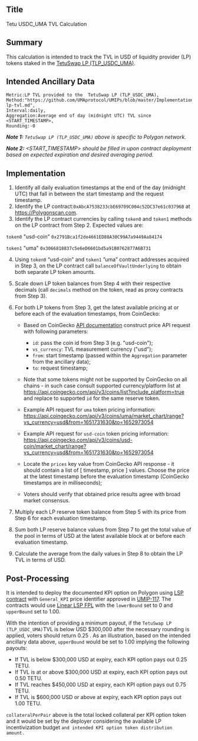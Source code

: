 ## Title

Tetu USDC_UMA TVL Calculation

## Summary

This calculation is intended to track the TVL in USD of liquidity provider (LP) tokens staked in the [ TetuSwap LP (TLP_USDC_UMA)](https://polygonscan.com/address/0xAbcA7538233cbE69709C004c52DC37e61c03796B).

## Intended Ancillary Data

```
Metric:LP TVL provided to the  TetuSwap LP (TLP_USDC_UMA),
Method:"https://github.com/UMAprotocol/UMIPs/blob/master/Implementations/tetu-lp-tvl.md",
Interval:daily,
Aggregation:Average end of day (midnight UTC) TVL since <START_TIMESTAMP>,
Rounding:-0
```



***Note 1:** `TetuSwap LP (TLP_USDC_UMA)` above is specific to Polygon network.*

***Note 2:** <START_TIMESTAMP> should be filled in upon contract deployment based on expected expiration and desired averaging period.*

## Implementation

1. Identify all daily evaluation timestamps at the end of the day (midnight UTC) that fall in between the start timestamp and the request timestamp.
2. Identify the LP contract:`0xAbcA7538233cbE69709C004c52DC37e61c03796B` at https://Polygonscan.com. 
3. Identify the LP contract currencies by calling `token0` and `token1` methods on the LP contract from Step 2. Expected values are:

`token0` "usd-coin" `0x2791Bca1f2de4661ED88A30C99A7a9449Aa84174`

`token1` "uma" `0x3066818837c5e6eD6601bd5a91B0762877A6B731`

4. Using `token0` “usd-coin” and `token1` ”uma” contract addresses acquired in Step 3, on the LP contract call `balanceOfVaultUnderlying` to obtain both separate LP token amounts. 

5. Scale down LP token balances from Step 4 with their respective decimals (call `decimals` method on the token, read as proxy contracts from Step 3).

6. For both LP tokens from Step 3, get the latest available pricing at or before each of the evaluation timestamps, from CoinGecko:
    * Based on CoinGecko [API documentation](https://www.coingecko.com/api/documentations/v3#/coins/get_coins__id__market_chart_range) construct price API request with following parameters:
      * `id`: pass the coin id from Step 3 (e.g. "usd-coin");
      * `vs_currency`: TVL measurement currency ("usd");
      * `from`: start timestamp (passed within the `Aggregation` parameter from the ancillary data);
      * `to`: request timestamp;
    * Note that some tokens might not be supported by CoinGecko on all chains  - in such case consult supported currency/platform list at https://api.coingecko.com/api/v3/coins/list?include_platform=true and replace to supported `id` for the same reserve token.
    * Example API request for `uma` token pricing information:
     https://api.coingecko.com/api/v3/coins/uma/market_chart/range?vs_currency=usd&from=1651731630&to=1652973054

    * Example API request for `usd-coin` token pricing information:
     https://api.coingecko.com/api/v3/coins/usd-coin/market_chart/range?vs_currency=usd&from=1651731630&to=1652973054
    * Locate the `prices` key value from CoinGecko API response - it should contain a list of [ timestamp, price ] values. Choose the price at the latest timestamp before the evaluation timestamp (CoinGecko timestamps are in milliseconds);
    * Voters should verify that obtained price results agree with broad market consensus.
7. Multiply each LP reserve token balance from Step 5 with its price from Step 6 for each evaluation timestamp.
8. Sum both LP reserve balance values from Step 7 to get the total value of the pool in terms of USD at the latest available block at or before each evaluation timestamp.
9. Calculate the average from the daily values in Step 8 to obtain the LP TVL in terms of USD. 


## Post-Processing

It is intended to deploy the documented KPI option  on Polygon using [LSP contract](https://github.com/UMAprotocol/protocol/blob/master/packages/core/contracts/financial-templates/long-short-pair/LongShortPair.sol) with `General_KPI` price identifier approved in [UMIP-117](https://github.com/UMAprotocol/UMIPs/blob/master/UMIPs/umip-117.md). The contracts would use [Linear LSP FPL](https://github.com/UMAprotocol/protocol/blob/master/packages/core/contracts/financial-templates/common/financial-product-libraries/long-short-pair-libraries/LinearLongShortPairFinancialProductLibrary.sol) with the `lowerBound` set to 0 and `upperBound` set to 1.00. 

With the intention of providing a minimum payout, if the `TetuSwap LP (TLP_USDC_UMA)`TVL is below USD $300,000 after the necessary rounding is applied, voters should return 0.25 . As an illustration, based on the intended ancillary data above, `upperBound` would be set to 1.00 implying the following payouts:
* If TVL is below $300,000 USD at expiry, each KPI option pays out 0.25 TETU.
* If TVL is at or above $300,000 USD at expiry, each KPI option pays out 0.50 TETU.
* If TVL reaches $450,000 USD at expiry, each KPI option pays out 0.75 TETU.
* If TVL is $600,000 USD or above at expiry, each KPI option pays out 1.00 TETU.


`collateralPerPair` above is the total locked collateral per KPI option  token and it would be set by the deployer considering the available LP incentivization budget `and intended KPI option token distribution amount.`
